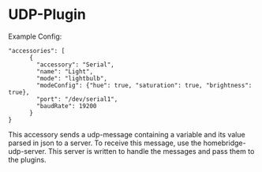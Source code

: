 # UDP-Plugin
Example Config:
```
"accessories": [
      {
        "accessory": "Serial",
        "name": "Light",
        "mode": "lightbulb",
        "modeConfig": {"hue": true, "saturation": true, "brightness": true},
        "port": "/dev/serial1",
        "baudRate": 19200
      }
}
```

This accessory sends a udp-message containing a variable and its value parsed in json to a server.
To receive this message, use the homebridge-udp-server. This server is written to handle the messages and pass them to the plugins.
